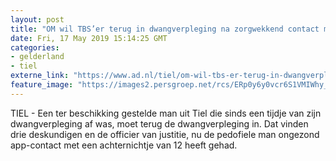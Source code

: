 ```yaml
---
layout: post
title: "OM wil TBS’er terug in dwangverpleging na zorgwekkend contact met 12-jarige"
date: Fri, 17 May 2019 15:14:25 GMT
categories: 
- gelderland 
- tiel 
externe_link: "https://www.ad.nl/tiel/om-wil-tbs-er-terug-in-dwangverpleging-na-zorgwekkend-contact-met-12-jarige~a6b8d843/"
feature_image: "https://images2.persgroep.net/rcs/ERp0y6y0vcr6S1VMIWhy_RUaLC4/diocontent/146852345/_fitwidth/400/?appId=21791a8992982cd8da851550a453bd7f&quality=0.7"
---
```


TIEL - Een ter beschikking gestelde man uit Tiel die sinds een tijdje van zijn dwangverpleging af was, moet terug de dwangverpleging in. Dat vinden drie deskundigen en de officier van justitie, nu de pedofiele man ongezond app-contact met een achternichtje van 12 heeft gehad.
